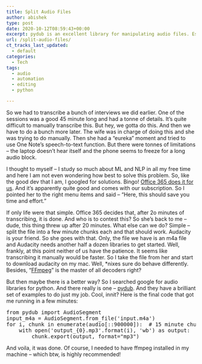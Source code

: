 ```yaml
---
title: Split Audio Files
author: abishek
type: post
date: 2020-10-12T08:59:43+00:00
excerpt: pydub is an excellent library for manipulating audio files. Especially when you have ffmpeg installed!
url: /split-audio-files/
ct_tracks_last_updated:
  - default
categories:
  - Tech
tags:
  - audio
  - automation
  - editing
  - python

---
```

So we had to transcribe a bunch of interviews we did earlier. One of the sessions was a good 45 minute long and had a tonne of details. It&#8217;s quite difficult to manually transcribe this. But hey, we gotta do this. And then we have to do a bunch more later. The wife was in charge of doing this and she was trying to do manually. Then she had a &#8220;eureka&#8221; moment and tried to use One Note&#8217;s speech-to-text function. But there were tonnes of limitations &#8211; the laptop doesn&#8217;t hear itself and the phone seems to freeze for a long audio block. 

I thought to myself &#8211; I study so much about ML and NLP in all my free time and here I am not even wondering how best to solve this problem. So, like the good dev that I am, I googled for solutions. Bingo! [Office 365 does it for us][1]. And it&#8217;s apparently quite good and comes with our subscription. So I pointed her to the right menu items and said &#8211; &#8220;Here, this should save you time and effort.&#8221;

If only life were that simple. Office 365 decides that, after 2o minutes of transcribing, it is done. And who is to contest this? So she&#8217;s back to me &#8211; dude, this thing threw up after 20 minutes. What else can we do? Simple &#8211; split the file into a few minute chunks each and that should work. Audacity is your friend. So she goes with that. Only, the file we have is an m4a file and Audacity needs another half a dozen libraries to get started. Well, frankly, at this point neither of us have the patience. It seems like transcribing it manually would be faster. So I take the file from her and start to download audacity on my mac. Well, *nixes sure do behave differently. Besides, &#8220;[FFmpeg][2]&#8221; is the master of all decoders right?

But then maybe there is a better way? So I searched google for audio libraries for python. And there really is one &#8211; [pydub][3]. And they have a brilliant set of examples to do just my job. Cool, innit? Here is the final code that got me running in a few minutes:

<div class="wp-block-syntaxhighlighter-code ">
  <pre class="brush: python; title: ; notranslate" title="">
from pydub import AudioSegment
input_m4a = AudioSegment.from_file('input.m4a')
for i, chunk in enumerate(audio&#91;::900000]):  # 15 minute chunks
    with open('output_{0}.mp3'.format(i), 'wb') as output:
        chunk.export(output, format="mp3")
</pre>
</div>

And voila, it was done. Of course, I needed to have ffmpeg installed in my machine &#8211; which btw, is highly recommended!

 [1]: https://support.microsoft.com/en-us/office/transcribe-your-recordings-7fc2efec-245e-45f0-b053-2a97531ecf57
 [2]: https://ffmpeg.org
 [3]: https://github.com/jiaaro/pydub